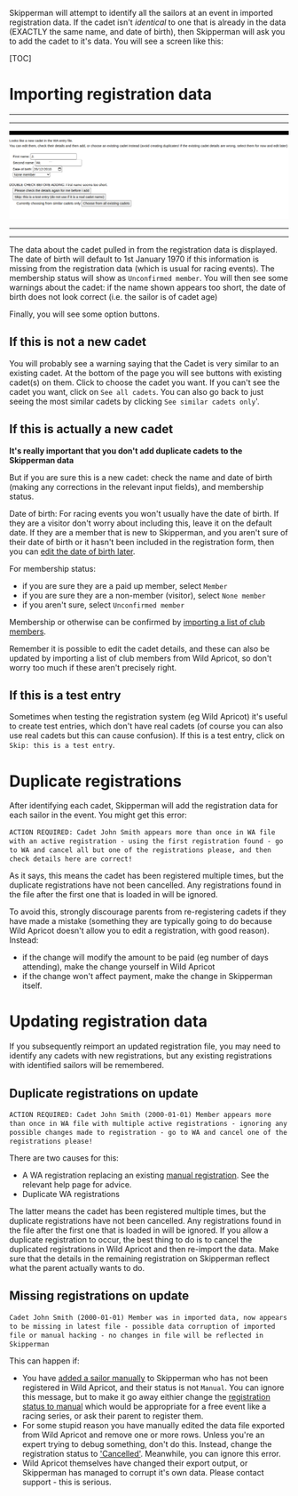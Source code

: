 Skipperman will attempt to identify all the sailors at an event in imported registration data. If the cadet isn't *identical* to one that is already in the data (EXACTLY the same name, and date of birth), then Skipperman will ask you to add the cadet to it's data. You will see a screen like this:

[TOC]

# Importing registration data

***
***
![add_select_cadet.png](/static/add_select_cadet.png)
***
***

The data about the cadet pulled in from the registration data is displayed. The date of birth will default to 1st January 1970 if this information is missing from the registration data (which is usual for racing events). The membership status will show as `Unconfirmed member`.
You will then see some warnings about the cadet: if the name shown appears too short, the date of birth does not look correct (i.e. the sailor is of cadet age)

Finally, you will see some option buttons.

## If this is not a new cadet

You will probably see a warning saying that the Cadet is very similar to an existing cadet. At the bottom of the page you will see buttons with existing cadet(s) on them. Click to choose the cadet you want. If you can't see the cadet you want, click on `See all cadets`. You can also go back to just seeing the most similar cadets by clicking `See similar cadets only`'.

## If this is actually a new cadet

 **It's really important that you don't add duplicate cadets to the Skipperman data**

But if you are sure this is a new cadet: check the name and date of birth (making any corrections in the relevant input fields), and membership status. 

Date of birth: For racing events you won't usually have the date of birth. If they are a visitor don't worry about including this, leave it on the default date. If they are a member that is new to Skipperman, and you aren't sure of their date of birth or it hasn't been included in the registration form, then you can [edit the date of birth later](view_and_edit_individual_cadet_help.md). 

For membership status:

- if you are sure they are a paid up member, select `Member`
- if you are sure they are a non-member (visitor), select `None member`
- if you aren't sure, select `Unconfirmed member`

Membership or otherwise can be confirmed by [importing a list of club members](import_membership_list_help). 

Remember it is possible to edit the cadet details, and these can also be updated by importing a list of club members from Wild Apricot, so don't worry too much if these aren't precisely right.

## If this is a test entry

Sometimes when testing the registration system (eg Wild Apricot) it's useful to create test entries, which don't have real cadets (of course you can also use real cadets but this can cause confusion). If this is a test entry, click on `Skip: this is a test entry`. 

# Duplicate registrations

After identifying each cadet, Skipperman will add the registration data for each sailor in the event. You might get this error:

```
ACTION REQUIRED: Cadet John Smith appears more than once in WA file with an active registration - using the first registration found - go to WA and cancel all but one of the registrations please, and then check details here are correct!
```

As it says, this means the cadet has been registered multiple times, but the duplicate registrations have not been cancelled. Any registrations found in the file after the first one that is loaded in will be ignored.

To avoid this, strongly discourage parents from re-registering cadets if they have made a mistake (something they are typically going to do because Wild Apricot doesn't allow you to edit a registration, with good reason). Instead:

- if the change will modify the amount to be paid (eg number of days attending), make the change yourself in Wild Apricot
- if the change won't affect payment, make the change in Skipperman itself.


# Updating registration data

If you subsequently reimport an updated registration file, you may need to identify any cadets with new registrations, but any existing registrations with identified sailors will be remembered.

## Duplicate registrations on update


```
ACTION REQUIRED: Cadet John Smith (2000-01-01) Member appears more than once in WA file with multiple active registrations - ignoring any possible changes made to registration - go to WA and cancel one of the registrations please!
```

There are two causes for this:

- A WA registration replacing an existing [manual registration](manually_adding_a_sailor.md). See the relevant help page for advice.
- Duplicate WA registrations

The latter means the cadet has been registered multiple times, but the duplicate registrations have not been cancelled. Any registrations found in the file after the first one that is loaded in will be ignored.  If you allow a duplicate registration to occur, the best thing to do is to cancel the duplicated registrations in Wild Apricot and then re-import the data. Make sure that the details in the remaining registration on Skipperman reflect what the parent actually wants to do.

## Missing registrations on update

```
Cadet John Smith (2000-01-01) Member was in imported data, now appears to be missing in latest file - possible data corruption of imported file or manual hacking - no changes in file will be reflected in Skipperman
```

This can happen if:

- You have [added a sailor manually](manually_adding_a_sailor.md) to Skipperman who has not been registered in Wild Apricot, and their status is not `Manual`. You can ignore this message, but to make it go away eithier change the [registration status to manual](registration_editing_help.md) which would be appropriate for a free event like a racing series, or ask their parent to register them.
- For some stupid reason you have manually edited the data file exported from Wild Apricot and remove one or more rows. Unless you're an expert trying to debug something, don't do this. Instead, change the registration status to ['Cancelled'](registration_editing_help.md). Meanwhile, you can ignore this error.
- Wild Apricot themselves have changed their export output, or Skipperman has managed to corrupt it's own data. Please contact support - this is serious.

